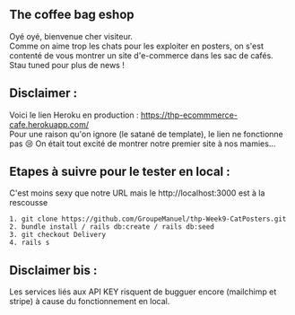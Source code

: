 ## The coffee bag eshop

Oyé oyé, bienvenue cher visiteur. <br />
Comme on aime trop les chats pour les exploiter en posters, on s'est contenté de vous montrer un site d'e-commerce dans les sac de cafés. Stau tuned pour plus de news ! <br />

## Disclaimer :  <br />
Voici le lien Heroku en production : https://thp-ecommmerce-cafe.herokuapp.com/ <br /> 
Pour une raison qu'on ignore (le satané de template), le lien ne fonctionne pas 😢 On était tout excité de montrer notre premier site à nos mamies...

## Etapes à suivre pour le tester en local :  <br />
C'est moins sexy que notre URL mais le http://localhost:3000 est à la rescousse  <br />
``` 
1. git clone https://github.com/GroupeManuel/thp-Week9-CatPosters.git
2. bundle install / rails db:create / rails db:seed
3. git checkout Delivery
4. rails s
```

## Disclaimer bis :  <br />
Les services liés aux API KEY risquent de bugguer encore (mailchimp et stripe) à cause du fonctionnement en local. 

